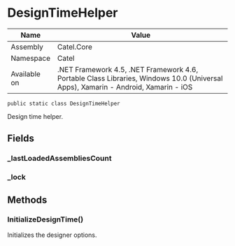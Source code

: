 

# DesignTimeHelper

Name|Value
---|---
Assembly|Catel.Core
Namespace|Catel
Available on|.NET Framework 4.5, .NET Framework 4.6, Portable Class Libraries, Windows 10.0 (Universal Apps), Xamarin - Android, Xamarin - iOS

```
public static class DesignTimeHelper
```

Design time helper.



## Fields

### _lastLoadedAssembliesCount

### _lock

## Methods

### InitializeDesignTime()

Initializes the designer options.



